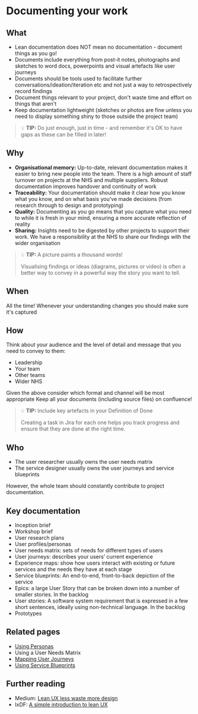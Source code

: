 # Documenting your work

## What
- Lean documentation does NOT mean no documentation - document things as you go!
- Documents include everything from post-it notes, photographs and sketches to word docs, powerpoints and visual artefacts like user journeys
- Documents should be tools used to facilitate further conversations/ideation/iteration etc and not just a way to retrospectively record findings
- Document things relevant to your project, don't waste time and effort on things that aren't
- Keep documentation lightweight (sketches or photos are fine unless you need to display something shiny to those outside the project team)

> 💡 **TIP:** Do just enough, just in time - and remember it's OK to have gaps as these can be filled in later!

## Why
- **Organisational memory:** Up-to-date, relevant documentation makes it easier to bring new people into the team. There is a high amount of staff turnover on projects at the NHS and multiple suppliers. Robust documentation improves handover and continuity of work
- **Traceability:** Your documentation should make it clear how you know what you know, and on what basis you've made decisions (from research through to design and prototyping)
- **Quality:** Documenting as you go means that you capture what you need to while it is fresh in your mind, ensuring a more accurate reflection of reality
- **Sharing:** Insights need to be digested by other projects to support their work. We have a responsibility at the NHS to share our findings with the wider organisation

> 💡 **TIP:** A picture paints a thousand words!
>
> Visualising findings or ideas (diagrams, pictures or video) is often a better way to convey in a powerful way the story you want to tell.

## When
All the time! Whenever your understanding changes you should make sure it's captured

## How
Think about your audience and the level of detail and message that you need to convey to them:
- Leadership
- Your team
- Other teams
- Wider NHS

Given the above consider which format and channel will be most appropriate
Keep all your documents (including source files) on confluence!

> 💡 **TIP:** Include key artefacts in your Definition of Done
>
>Creating a task in Jira for each one helps you track progress and ensure that they are done at the right time.

## Who
- The user researcher usually owns the user needs matrix
- The service designer usually owns the user journeys and service blueprints

However, the whole team should constantly contribute to project documentation.

## Key documentation
- Inception brief
- Workshop brief
- User research plans
- User profiles/personas
- User needs matrix: sets of needs for different types of users
- User journeys: describes your users’ current experience
- Experience maps: show how users interact with existing or future services and the needs they have at each stage
- Service blueprints: An end-to-end, front-to-back depiction of the service
- Epics: a large User Story that can be broken down into a number of smaller stories. In the backlog
- User stories: A software system requirement that is expressed in a few short sentences, ideally using non-technical language. In the backlog
- Prototypes


## Related pages
- [Using Personas](using_personas.md)
- Using a User Needs Matrix
- [Mapping User Journeys](mapping_user_journeys.md)
- [Using Service Blueprints](using_service_blueprints.md)

## Further reading
- Medium: [Lean UX less waste more design](https://medium.com/@danewesolko/lean-ux-less-waste-more-design-56d705e3ba70)
- IxDF: [A simple introduction to lean UX](https://www.interaction-design.org/literature/article/a-simple-introduction-to-lean-ux)
